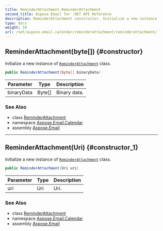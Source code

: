 ```yaml
---
title: ReminderAttachment.ReminderAttachment
second_title: Aspose.Email for .NET API Reference
description: ReminderAttachment constructor. Initialize a new instance of ReminderAttachment class
type: docs
weight: 10
url: /net/aspose.email.calendar/reminderattachment/reminderattachment/
---
```

## ReminderAttachment(byte[]) {#constructor}

Initialize a new instance of [`ReminderAttachment`](../) class.

```csharp
public ReminderAttachment(byte[] binaryData)
```

| Parameter | Type | Description |
| --- | --- | --- |
| binaryData | Byte[] | Binary data. |

### See Also

* class [ReminderAttachment](../)
* namespace [Aspose.Email.Calendar](../../reminderattachment/)
* assembly [Aspose.Email](../../../)

---

## ReminderAttachment(Uri) {#constructor_1}

Initialize a new instance of [`ReminderAttachment`](../) class.

```csharp
public ReminderAttachment(Uri uri)
```

| Parameter | Type | Description |
| --- | --- | --- |
| uri | Uri | Uri. |

### See Also

* class [ReminderAttachment](../)
* namespace [Aspose.Email.Calendar](../../reminderattachment/)
* assembly [Aspose.Email](../../../)


